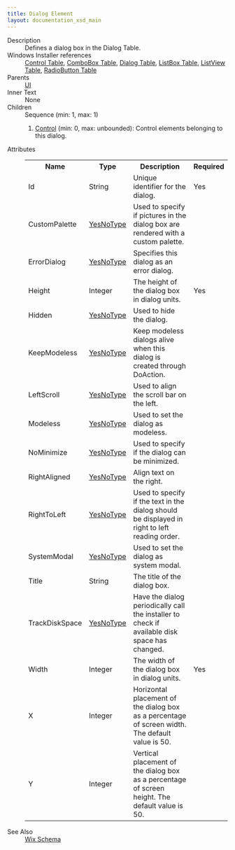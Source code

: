 ```yaml
---
title: Dialog Element
layout: documentation_xsd_main
---
```

<dl>
  <dt>Description</dt>
  <dd>                 Defines a dialog box in the Dialog Table.             </dd>
  <dt>Windows Installer references</dt>
  <dd>
    <a href="http://msdn.microsoft.com/library/aa368044.aspx" target="_blank">Control Table</a>, <a href="http://msdn.microsoft.com/library/aa367872.aspx" target="_blank">ComboBox Table</a>, <a href="http://msdn.microsoft.com/library/aa368286.aspx" target="_blank">Dialog Table</a>, <a href="http://msdn.microsoft.com/library/aa369762.aspx" target="_blank">ListBox Table</a>, <a href="http://msdn.microsoft.com/library/aa369764.aspx" target="_blank">ListView Table</a>, <a href="http://msdn.microsoft.com/library/aa370962.aspx" target="_blank">RadioButton Table</a></dd>
  <dt>Parents</dt>
  <dd>
    <a href="../ui/">UI</a>
  </dd>
  <dt>Inner Text</dt>
  <dd>None</dd>
  <dt>Children</dt>
  <dd>Sequence (min: 1, max: 1)<ol><li><a href="../control/">Control</a> (min: 0, max: unbounded): Control elements belonging to this dialog.</li></ol></dd>
  <dt>Attributes</dt>
  <dd>
    <table cellspacing="0" cellpadding="0" class="schema">
      <tr>
        <th width="15%">Name</th>
        <th width="15%">Type</th>
        <th width="65%">Description</th>
        <th width="15%">Required</th>
      </tr>
      <tr>
        <td>Id</td>
        <td>String</td>
        <td>Unique identifier for the dialog.</td>
        <td>Yes</td>
      </tr>
      <tr>
        <td>CustomPalette</td>
        <td><a href="../simple_type_yesnotype/">YesNoType</a></td>
        <td>Used to specify if pictures in the dialog box are rendered with a custom palette.</td>
        <td>&nbsp;</td>
      </tr>
      <tr>
        <td>ErrorDialog</td>
        <td><a href="../simple_type_yesnotype/">YesNoType</a></td>
        <td>Specifies this dialog as an error dialog.</td>
        <td>&nbsp;</td>
      </tr>
      <tr>
        <td>Height</td>
        <td>Integer</td>
        <td>The height of the dialog box in dialog units.</td>
        <td>Yes</td>
      </tr>
      <tr>
        <td>Hidden</td>
        <td><a href="../simple_type_yesnotype/">YesNoType</a></td>
        <td>Used to hide the dialog.</td>
        <td>&nbsp;</td>
      </tr>
      <tr>
        <td>KeepModeless</td>
        <td><a href="../simple_type_yesnotype/">YesNoType</a></td>
        <td>Keep modeless dialogs alive when this dialog is created through DoAction.</td>
        <td>&nbsp;</td>
      </tr>
      <tr>
        <td>LeftScroll</td>
        <td><a href="../simple_type_yesnotype/">YesNoType</a></td>
        <td>Used to align the scroll bar on the left.</td>
        <td>&nbsp;</td>
      </tr>
      <tr>
        <td>Modeless</td>
        <td><a href="../simple_type_yesnotype/">YesNoType</a></td>
        <td>Used to set the dialog as modeless.</td>
        <td>&nbsp;</td>
      </tr>
      <tr>
        <td>NoMinimize</td>
        <td><a href="../simple_type_yesnotype/">YesNoType</a></td>
        <td>Used to specify if the dialog can be minimized.</td>
        <td>&nbsp;</td>
      </tr>
      <tr>
        <td>RightAligned</td>
        <td><a href="../simple_type_yesnotype/">YesNoType</a></td>
        <td>Align text on the right.</td>
        <td>&nbsp;</td>
      </tr>
      <tr>
        <td>RightToLeft</td>
        <td><a href="../simple_type_yesnotype/">YesNoType</a></td>
        <td>Used to specify if the text in the dialog should be displayed in right to left reading order.</td>
        <td>&nbsp;</td>
      </tr>
      <tr>
        <td>SystemModal</td>
        <td><a href="../simple_type_yesnotype/">YesNoType</a></td>
        <td>Used to set the dialog as system modal.</td>
        <td>&nbsp;</td>
      </tr>
      <tr>
        <td>Title</td>
        <td>String</td>
        <td>The title of the dialog box.</td>
        <td>&nbsp;</td>
      </tr>
      <tr>
        <td>TrackDiskSpace</td>
        <td><a href="../simple_type_yesnotype/">YesNoType</a></td>
        <td>Have the dialog periodically call the installer to check if available disk space has changed.</td>
        <td>&nbsp;</td>
      </tr>
      <tr>
        <td>Width</td>
        <td>Integer</td>
        <td>The width of the dialog box in dialog units.</td>
        <td>Yes</td>
      </tr>
      <tr>
        <td>X</td>
        <td>Integer</td>
        <td>Horizontal placement of the dialog box as a percentage of screen width. The default value is 50.</td>
        <td>&nbsp;</td>
      </tr>
      <tr>
        <td>Y</td>
        <td>Integer</td>
        <td>Vertical placement of the dialog box as a percentage of screen height. The default value is 50.</td>
        <td>&nbsp;</td>
      </tr>
    </table>
  </dd>
  <dt>See Also</dt>
  <dd>
    <a href="../">Wix Schema</a>
  </dd>
</dl>
